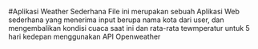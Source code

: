 #Aplikasi Weather Sederhana
File ini merupakan sebuah Aplikasi Web sederhana yang menerima input berupa nama kota dari user, dan mengembalikan kondisi cuaca saat ini dan rata-rata tewmperatur untuk 5 hari kedepan menggunakan API Openweather

